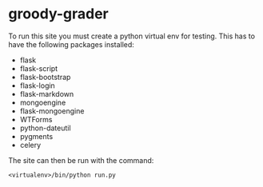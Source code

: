 groody-grader
=============

To run this site you must create a python virtual env for testing. This has to have the following packages installed:

 * flask
 * flask-script
 * flask-bootstrap
 * flask-login
 * flask-markdown
 * mongoengine
 * flask-mongoengine
 * WTForms
 * python-dateutil
 * pygments
 * celery

The site can then be run with the command:

`<virtualenv>/bin/python run.py`
